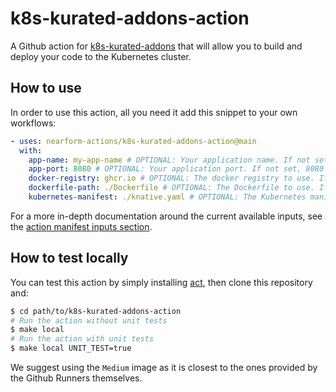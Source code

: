 # k8s-kurated-addons-action

A Github action for [k8s-kurated-addons](https://github.com/nearform/k8s-kurated-addons) that will allow you to build and deploy your code to the Kubernetes cluster.

## How to use

In order to use this action, all you need it add this snippet to your own workflows:

```yaml
- uses: nearform-actions/k8s-kurated-addons-action@main
  with:
    app-name: my-app-name # OPTIONAL: Your application name. If not set, it will use your repository name
    app-port: 8080 # OPTIONAL: Your application port. If not set, 8080 will be used
    docker-registry: ghcr.io # OPTIONAL: The docker registry to use. If not set, the action will try to use ghcr.io
    dockerfile-path: ./Dockerfile # OPTIONAL: The Dockerfile to use. If not set, the action will attempt to autodetect the project type and use accordingly a well-known one for your project type
    kubernetes-manifest: ./knative.yaml # OPTIONAL: The Kubernetes manifest to use. If not set, the action will use a pre-made Knative manifest
```

For a more in-depth documentation around the current available inputs, see the [action manifest inputs section](action.yaml#L3).

## How to test locally

You can test this action by simply installing [act](https://github.com/nektos/act), then clone this repository and:

```bash
$ cd path/to/k8s-kurated-addons-action
# Run the action without unit tests
$ make local
# Run the action with unit tests
$ make local UNIT_TEST=true
```

We suggest using the `Medium` image as it is closest to the ones provided by the Github Runners themselves.
